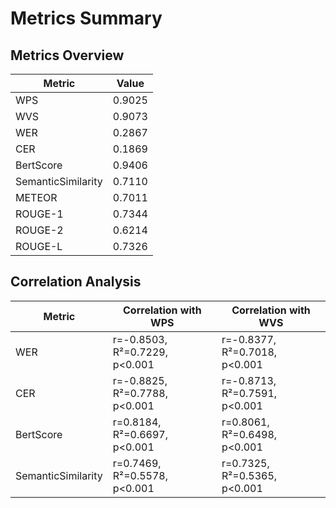 # Metrics Summary

## Metrics Overview

| Metric | Value |
|--------|-------|
| WPS | 0.9025 |
| WVS | 0.9073 |
| WER | 0.2867 |
| CER | 0.1869 |
| BertScore | 0.9406 |
| SemanticSimilarity | 0.7110 |
| METEOR | 0.7011 |
| ROUGE-1 | 0.7344 |
| ROUGE-2 | 0.6214 |
| ROUGE-L | 0.7326 |

## Correlation Analysis

| Metric | Correlation with WPS | Correlation with WVS |
|--------|----------------------|----------------------|
| WER | r=-0.8503, R²=0.7229, p<0.001 | r=-0.8377, R²=0.7018, p<0.001 |
| CER | r=-0.8825, R²=0.7788, p<0.001 | r=-0.8713, R²=0.7591, p<0.001 |
| BertScore | r=0.8184, R²=0.6697, p<0.001 | r=0.8061, R²=0.6498, p<0.001 |
| SemanticSimilarity | r=0.7469, R²=0.5578, p<0.001 | r=0.7325, R²=0.5365, p<0.001 |
